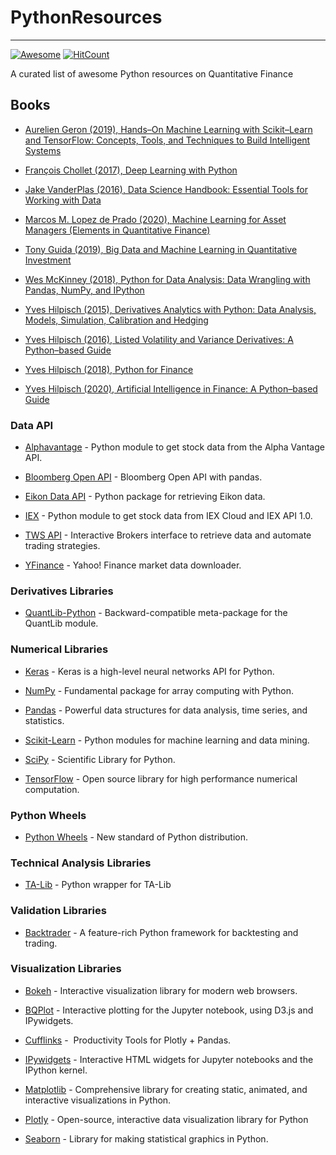 # PythonResources
---
[![Awesome](https://awesome.re/badge.svg)](https://awesome.re) [![HitCount](http://hits.dwyl.com/kannansingaravelu/PythonResources.svg)](http://hits.dwyl.com/kannansingaravelu/PythonResources)

A curated list of awesome Python resources on Quantitative Finance

## Books

- [Aurelien Geron (2019), Hands–On Machine Learning with Scikit–Learn and TensorFlow: Concepts, Tools, and Techniques to Build Intelligent Systems](https://amzn.to/3hMNeSD)

- [François Chollet (2017), Deep Learning with Python](https://amzn.to/3dgeu8t)

- [Jake VanderPlas (2016), Data Science Handbook: Essential Tools for Working with Data](https://amzn.to/3hNDIP5)

- [Marcos M. Lopez de Prado (2020), Machine Learning for Asset Managers (Elements in Quantitative Finance)](https://amzn.to/3dfQBOs)

- [Tony Guida (2019), Big Data and Machine Learning in Quantitative Investment](https://amzn.to/2V5dqy7)

- [Wes McKinney (2018), Python for Data Analysis: Data Wrangling with Pandas, NumPy, and IPython](https://amzn.to/2AYvQtB)

- [Yves Hilpisch (2015), Derivatives Analytics with Python: Data Analysis, Models, Simulation, Calibration and Hedging](https://amzn.to/2V59QnF)

- [Yves Hilpisch (2016), Listed Volatility and Variance Derivatives: A Python–based Guide](https://amzn.to/3fPxvk5)

- [Yves Hilpisch (2018), Python for Finance](https://amzn.to/311RSGr)

- [Yves Hilpisch (2020), Artificial Intelligence in Finance: A Python–based Guide](https://amzn.to/2BmcbDH)


### Data API

 - [Alphavantage](https://github.com/RomelTorres/alpha_vantage) - Python module to get stock data from the Alpha Vantage API.

- [Bloomberg Open API](https://github.com/MatthewGilbert/pdblp) - Bloomberg Open API with pandas.

- [Eikon Data API](https://developers.refinitiv.com/eikon-apis/eikon-data-api) - Python package for retrieving Eikon data.

- [IEX](https://github.com/addisonlynch/iexfinance) - Python module to get stock data from IEX Cloud and IEX API 1.0.

- [TWS API](https://interactivebrokers.github.io/tws-api/introduction.html) - Interactive Brokers interface to retrieve data and automate trading strategies.

- [YFinance](https://github.com/ranaroussi/yfinance) - Yahoo! Finance market data downloader.


### Derivatives Libraries

- [QuantLib-Python](https://www.quantlib.org) - Backward-compatible meta-package for the QuantLib module.


### Numerical Libraries 

- [Keras](https://github.com/keras-team/keras) - Keras is a high-level neural networks API for Python.

- [NumPy](http://www.numpy.org) - Fundamental package for array computing with Python.

- [Pandas](http://pandas.pydata.org) - Powerful data structures for data analysis, time series, and statistics.

- [Scikit-Learn](https://scikit-learn.org/stable) -  Python modules for machine learning and data mining.

- [SciPy](https://www.scipy.org) - Scientific Library for Python.

- [TensorFlow](https://www.tensorflow.org) - Open source library for high performance numerical computation.


### Python Wheels

- [Python Wheels](https://pythonwheels.com) - New standard of Python distribution.


### Technical Analysis Libraries

- [TA-Lib](https://github.com/mrjbq7/ta-lib) - Python wrapper for TA-Lib


### Validation Libraries

- [Backtrader](https://github.com/mementum/backtrader) - A feature-rich Python framework for backtesting and trading.


### Visualization Libraries

- [Bokeh](http://github.com/bokeh/bokeh) - Interactive visualization library for modern web browsers.

- [BQPlot](https://github.com/bqplot/bqplot) - Interactive plotting for the Jupyter notebook, using D3.js and IPywidgets.

- [Cufflinks](https://github.com/santosjorge/cufflinks) -  Productivity Tools for Plotly + Pandas.

- [IPywidgets](https://ipywidgets.readthedocs.io/en/latest) - Interactive HTML widgets for Jupyter notebooks and the IPython kernel.

- [Matplotlib](https://matplotlib.org) - Comprehensive library for creating static, animated, and interactive visualizations in Python.

- [Plotly](https://plotly.com/python/) - Open-source, interactive data visualization library for Python

- [Seaborn](https://seaborn.pydata.org) - Library for making statistical graphics in Python.
